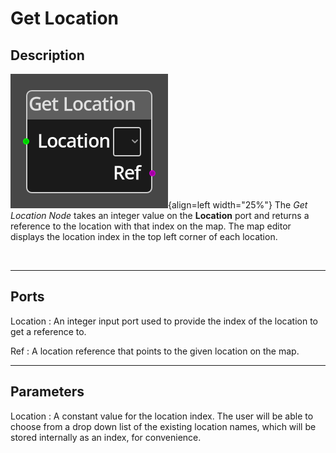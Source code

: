 

# Get Location

## Description

![Get Location Node](../../assets/nodes/get_location.png){align=left width="25%"}
The *Get Location Node* takes an integer value on the __Location__ port and returns
a reference to the location with that index on the map. The map editor displays the
location index in the top left corner of each location.

<br style="clear:left"/>
  
-------

## Ports

Location 
: An integer input port used to provide the index of the location to get a reference to.

Ref
: A location reference that points to the given location on the map.


-------

## Parameters

Location 
: A constant value for the location index. The user will be able to choose from a drop
  down list of the existing location names, which will be stored internally as an index,
  for convenience.


